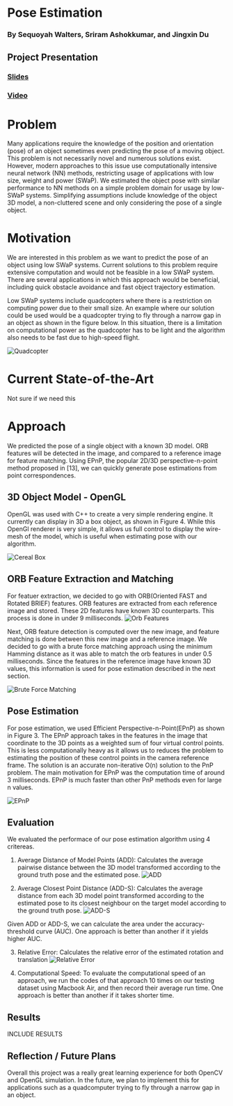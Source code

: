 # Pose Estimation
### By Sequoyah Walters, Sriram Ashokkumar, and Jingxin Du


## Project Presentation
### [Slides](https://docs.google.com/presentation/d/1wN2tkIdrWc6zNNb7Fr0up25WB-uktFyzhzcq5vQqLLs/edit?usp=sharing)
### [Video](https://uwprod-my.sharepoint.com/:v:/g/personal/snwalters2_wisc_edu1/EUkXcHxw2dlCgaERJGYHZI4BxNixHhj5xG-2ZKZ3xNmBFQ?e=WHZoqO)


# Problem
Many applications require the knowledge of the position and orientation (pose) of an object sometimes even
predicting the pose of a moving object. This problem is not necessarily novel and numerous solutions exist.
However, modern approaches to this issue use computationally intensive neural network (NN) methods, restricting 
usage of applications with low size, weight and power (SWaP). We estimated the object pose
with similar performance to NN methods on a simple problem domain for usage by low-SWaP systems. Simplifying 
assumptions include knowledge of the object 3D model, a non-cluttered scene and only considering
the pose of a single object.


# Motivation
We are interested in this problem as we want to predict the pose of an object using low SWaP systems. Current solutions to this problem require extensive computation and would not be feasible in a low SWaP system. There are several applications in which this approach would be beneficial, including quick obstacle avoidance and fast object trajectory estimation. 

Low SWaP systems include quadcopters where there is a restriction on computing power due to their small size. An example where our solution could be used would be a quadcopter trying to fly through a narrow gap in an object as shown in the figure below. In this situation, there is a limitation on computational power as the quadcopter has to be light and the algorithm also needs to be fast due to high-speed flight.

![Quadcopter](./assets/narrowObjectQuadcopter.png)

# Current State-of-the-Art
Not sure if we need this


# Approach
<!-- This work aims to re-implement and improve a classical pose estimation approach for a unique setting. By
considering the application of low-SWaP systems, our algorithm must be extremely light-weight and efficient
in order to obtain good performance. Existing approaches do not consider the use of low-SWaP systems, so
we aim to design an algorithm that can perform better for these types of systems. -->
We predicted the pose of a single object with a known 3D model. ORB features
will be detected in the image, and compared to a reference image for feature matching. Using EPnP, the
popular 2D/3D perspective-n-point method proposed in [13], we can quickly generate pose estimations from
point correspondences.

## 3D Object Model - OpenGL
OpenGL was used with C++ to create a very simple rendering engine. It currently
can display in 3D a box object, as shown in Figure 4. While this OpenGl renderer is very simple, it allows
us full control to display the wire-mesh of the model, which is useful when estimating pose with our
algorithm. 

<!-- Additionally, as long as we can render a model that has visually rich regions (such as the cereal
box), our algorithm should be able to detect features properly. -->

![Cereal Box](./assets/cereal_box.png)


## ORB Feature Extraction and Matching
For featuer extraction, we decided to go with ORB(Oriented FAST and Rotated BRIEF) features. ORB features are extracted from each reference image and stored. These 2D features have known 3D counterparts. This process is done in under 9 milliseconds.
![Orb Features](./assets/box_with_orb.png)

Next, ORB feature detection is computed over the new image, and feature matching is done between this 
new image and a reference image. We decided to go with a brute force matching approach using the 
minimum Hamming distance as it was able to match the orb features in under 0.5 milliseconds. Since 
the features in the reference image have known 3D values, this information is used for pose 
estimation described in the next section.

![Brute Force Matching](./assets/feature_matching.png)

## Pose Estimation
For pose estimation, we used Efficient Perspective-n-Point(EPnP) as shown in Figure 3. The EPnP
approach takes in the features in the image that coordinate to the 3D points as a weighted sum of four
virtual control points. This is less computationally heavy as it allows us to reduces the problem 
to estimating the position of these control points in the camera reference frame. The solution is 
an accurate non-iterative O(n) solution to the PnP problem. The main motivation for EPnP was the 
computation time of around 3 milliseconds. EPnP is much faster than other PnP methods even for 
large n values.

![EPnP](./assets/EPnP.png)


## Evaluation
We evaluated the performace of our pose estimation algorithm using 4 critereas.
1. Average Distance of Model Points (ADD): 
Calculates the average pairwise distance between the 3D model transformed according to the ground truth pose and the estimated pose.
![ADD](./assets/ADD_equation.png)

2. Average Closest Point Distance (ADD-S):
Calculates the average distance from each 3D model point transformed according to the estimated pose to its closest neighbour on the target model according to the ground truth pose.
![ADD-S](./assets/ADD-S_Equation.png)

Given ADD or ADD-S, we can calculate the area under the accuracy-threshold curve (AUC).
One approach is better than another if it yields higher AUC.

3. Relative Error: 
Calculates the relative error of the estimated rotation and translation
![Relative Error](./assets/Relative_Error_Equation.png)

4. Computational Speed:
To evaluate the computational speed of an approach, we run the codes of that approach 10 times on our testing dataset using Macbook Air, and then record their average run time. One approach is better than another if it takes shorter time.


## Results
INCLUDE RESULTS





## Reflection / Future Plans
Overall this project was a really great learning experience for both OpenCV and OpenGL simulation. 
In the future, we plan to implement this for applications such as a quadcomputer trying to fly 
through a narrow gap in an object.



